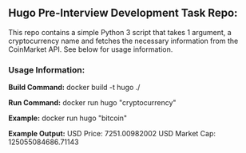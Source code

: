  Hugo Pre-Interview Development Task Repo:
 ----------------------------------------------------------------- 
This repo contains a simple Python 3 script that takes 1 argument, a cryptocurrency name and 
fetches the necessary information from the CoinMarket API. See below for usage information.

### Usage Information:

**Build Command:** docker build -t hugo ./

**Run Command:** docker run hugo "cryptocurrency"

**Example:** docker run hugo "bitcoin"

**Example Output:** USD Price: 7251.00982002
                USD Market Cap: 125055084686.71143

 

